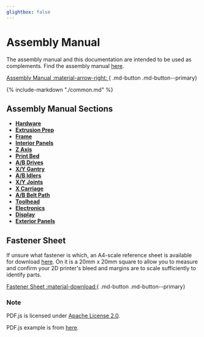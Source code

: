 ```yaml
---
glightbox: false
---
```


# Assembly Manual

The assembly manual and this documentation are intended to be used as complements.  Find the assembly manual [here](../assets/assembly_manual.pdf).

[Assembly Manual :material-arrow-right: ](../assets/assembly_manual.pdf){ .md-button .md-button--primary}

{%
   include-markdown "./common.md"
%}

## Assembly Manual Sections

<div class="grid cards" style="grid-template-columns: repeat(auto-fit,minmax(12rem,1fr));">
  <ul>
    <li><a href="./Hardware/"><strong>Hardware</strong></a></li>
    <li><a href="./Extrusion/"><strong>Extrusion Prep</strong></a></li>
    <li><a href="./Frame/"><strong>Frame</strong></a></li>
    <li><a href="./IntPanels/"><strong>Interior Panels</strong></a></li>
    <li><a href="./ZAxis/"><strong>Z Axis</strong></a></li>
    <li><a href="./Bed/"><strong>Print Bed</strong></a></li>
    <li><a href="./ABDrives/"><strong>A/B Drives</strong></a></li>
    <li><a href="./XYGantry/"><strong>X/Y Gantry</strong></a></li>
    <li><a href="./ABIdlers/"><strong>A/B Idlers</strong></a></li>
    <li><a href="./XYJoints/"><strong>X/Y Joints</strong></a></li>
    <li><a href="./XAxis/"><strong>X Carriage</strong></a></li>
    <li><a href="./ABBelts/"><strong>A/B Belt Path</strong></a></li>
    <li><a href="./Toolhead/"><strong>Toolhead</strong></a></li>
    <li><a href="./Electronics/"><strong>Electronics</strong></a></li>
    <li><a href="./Display/"><strong>Display</strong></a></li>
    <li><a href="./ExtPanels/"><strong>Exterior Panels</strong></a></li>
  </ul>
</div>

## Fastener Sheet

If unsure what fastener is which, an A4-scale reference sheet is available for download [here](../assets/fastener_sheet.pdf).  On it is a 20mm x 20mm square to allow you to measure and confirm your 2D printer's bleed and margins are to scale sufficiently to identify parts.

[Fastener Sheet :material-download:](../assets/fastener_sheet.pdf){ .md-button .md-button--primary}

### Note

PDF.js is licensed under <a href="https://github.com/mozilla/pdf.js/blob/master/LICENSE">Apache License 2.0</a>.

PDF.js example is from <a href="https://jsfiddle.net/pdfjs/wagvs9Lf/">here</a>.